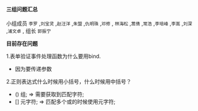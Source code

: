 #### 三组问题汇总 

小组成员 `李罗` ,`刘宝灵` ,`赵汪洋` ,`朱盟` ,`仇明珠` ,`邓修` , `林海松` ,`蒿倩` ,`常浩` ,`李培峰` ,`李嵩` ,`刘深` ,`浦文卓` , 组长 `郭振宁`

**目前存在问题**

1.表单验证事件处理函数为什么要用bind.

* 因为要传递参数 

2.正则表达式什么时候用小括号，什么时候用中括号？

* () 组;       => 需要获取到匹配字符;
* [] 元字符;   => 匹配多个或的时候使用元字符; 



